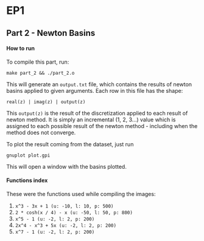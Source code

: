 # EP1

## Part 2 - Newton Basins

#### How to run

To compile this part, run:

```shell
make part_2 && ./part_2.o
```

This will generate an `output.txt` file, which contains the results of newton basins applied to given arguments. Each row in this file has the shape:

```csv
real(z) | imag(z) | output(z)
```

This `output(z)` is the result of the discretization applied to each result of newton method. It is simply an incremental (1, 2, 3...) value which is assigned to each possible result of the newton method - including when the method does not converge.

To plot the result coming from the dataset, just run

```shell
gnuplot plot.gpi
```

This will open a window with the basins plotted.

#### Functions index

These were the functions used while compiling the images:
1. `x^3 - 3x + 1 (u: -10, l: 10, p: 500)`
2. `2 * cosh(x / 4) - x (u: -50, l: 50, p: 800)`
3. `x^5 - 1 (u: -2, l: 2, p: 200)`
4. `2x^4 - x^3 + 5x (u: -2, l: 2, p: 200)`
5. `x^7 - 1 (u: -2, l: 2, p: 200)`
